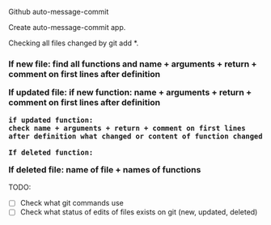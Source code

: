 Github auto-message-commit

Create auto-message-commit app.

Checking all files changed by git add *.
<h3>
If new file:
	find all functions and name + arguments + return + comment on first lines after definition

If updated file:
	if new function:
	name + arguments + return + comment on first lines after definition

    if updated function:
	check name + arguments + return + comment on first lines after definition what changed or content of function changed

    If deleted function:

If deleted file:
    name of file + names of functions
</h3>

TODO:
- [ ] Check what git commands use
- [ ] Check what status of edits of files exists on git (new, updated, deleted)
